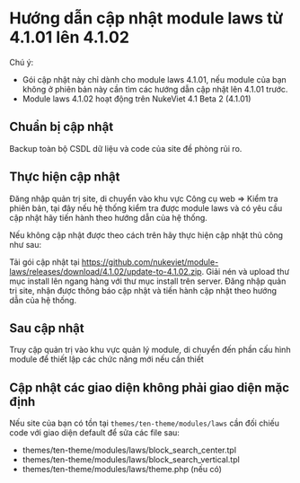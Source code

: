 # Hướng dẫn cập nhật module laws từ 4.1.01 lên 4.1.02

Chú ý: 
- Gói cập nhật này chỉ dành cho module laws 4.1.01, nếu module của bạn không ở phiên bản này cần tìm các hướng dẫn cập nhật lên 4.1.01 trước.
- Module laws 4.1.02 hoạt động trên NukeViet 4.1 Beta 2 (4.1.01)

## Chuẩn bị cập nhật

Backup toàn bộ CSDL dữ liệu và code của site đề phòng rủi ro.

## Thực hiện cập nhật

Đăng nhập quản trị site, di chuyển vào khu vực Công cụ web => Kiểm tra phiên bản, tại đây nếu hệ thống kiểm tra được module laws và có yêu cầu cập nhật hãy tiến hành theo hướng dẫn của hệ thống.

Nếu không cập nhật được theo cách trên hãy thực hiện cập nhật thủ công như sau:

Tải gói cập nhật tại https://github.com/nukeviet/module-laws/releases/download/4.1.02/update-to-4.1.02.zip. Giải nén và upload thư mục install lên ngang hàng với thư mục install trên server. Đăng nhập quản trị site, nhận được thông báo cập nhật và tiến hành cập nhật theo hướng dẫn của hệ thống.

## Sau cập nhật

Truy cập quản trị vào khu vực quản lý module, di chuyển đến phần cấu hình module để thiết lập các chức năng mới nếu cần thiết

## Cập nhật các giao diện không phải giao diện mặc định

Nếu site của bạn có tồn tại `themes/ten-theme/modules/laws` cần đối chiếu code với giao diện default để sửa các file sau:

- themes/ten-theme/modules/laws/block_search_center.tpl
- themes/ten-theme/modules/laws/block_search_vertical.tpl
- themes/ten-theme/modules/laws/theme.php (nếu có)
